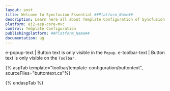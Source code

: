 ```yaml
---
layout: post
title: Welcome to Syncfusion Essential ##Platform_Name##
description: Learn here all about Template Configuration of Syncfusion Essential ##Platform_Name## widgets based on HTML5 and jQuery.
platform: ej2-asp-core-mvc
control: Template Configuration
publishingplatform: ##Platform_Name##
documentation: ug
---
```


  e-popup-text     | Button text is only  visible in the `Popup`.
  e-toolbar-text   | Button text is only visible on the `Toolbar`.

{% aspTab  template="toolbar/template-configuration/buttontext", sourceFiles="buttontext.cs"%}

{% endaspTab %}